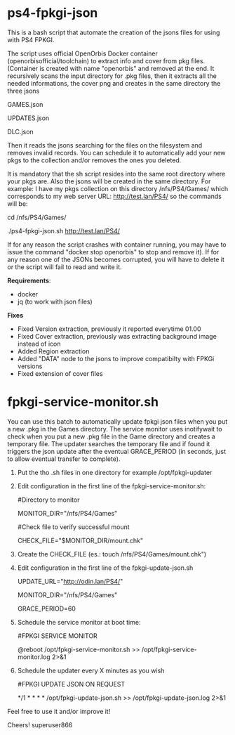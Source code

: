 # ps4-fpkgi-json
This is a bash script that automate the creation of the jsons files for using with PS4 FPKGI.

The script uses official OpenOrbis Docker container (openorbisofficial/toolchain) to extract info and cover from pkg files. (Container is created with name "openorbis" and removed at the end. 
It recursively scans the input directory for .pkg files, then it extracts all the needed informations, the cover png and creates in the same directory the three jsons

GAMES.json

UPDATES.json

DLC.json

Then it reads the jsons searching for the files on the filesystem and removes invalid records.
You can schedule it to automatically add your new pkgs to the collection and/or removes the ones you deleted.

It is mandatory that the sh script resides into the same root directory where your pkgs are. 
Also the jsons will be created in the same directory.
For example: 
  I have my pkgs collection on this directory /nfs/PS4/Games/ which corresponds to my web server URL: http://test.lan/PS4/
  so the commands will be:

  cd /nfs/PS4/Games/ 
  
  ./ps4-fpkgi-json.sh http://test.lan/PS4/

If for any reason the script crashes with container running, you may have to issue the command "docker stop openorbis" to stop and remove it).
If for any reason one of the JSONs becomes corrupted, you will have to delete it or the script will fail to read and write it. 

**Requirements**:
- docker
- jq (to work with json files)

**Fixes**
- Fixed Version extraction, previously it reported everytime 01.00
- Fixed Cover extraction, previously was extracting background image instead of icon
- Added Region extraction
- Added "DATA" node to the jsons to improve compatibilty with FPKGi versions
- Fixed extension of cover files

# fpkgi-service-monitor.sh

You can use this batch to automatically update fpkgi json files when you put a new .pkg in the Games directory.
The service monitor uses inotifywait to check when you put a new .pkg file in the Game directory and creates a temporary file.
The updater searches the temporary file and if found it triggers the json update after the eventual GRACE_PERIOD (in seconds, just to allow eventual transfer to complete). 

1) Put the tho .sh files in one directory for example /opt/fpkgi-updater
2) Edit configuration in the first line of the fpkgi-service-monitor.sh:
   
   #Directory to monitor
   
   MONITOR_DIR="/nfs/PS4/Games"

   #Check file to verify successful mount
   
   CHECK_FILE="$MONITOR_DIR/mount.chk" 

4) Create the CHECK_FILE (es.: touch /nfs/PS4/Games/mount.chk")

5) Edit configuration in the first line of the fpkgi-update-json.sh

   UPDATE_URL="http://odin.lan/PS4/"

   MONITOR_DIR="/nfs/PS4/Games"

   GRACE_PERIOD=60

7) Schedule the service monitor at boot time:

   #FPKGI SERVICE MONITOR

   @reboot /opt/fpkgi-service-monitor.sh >> /opt/fpkgi-service-monitor.log 2>&1

8) Schedule the updater every X minutes as you wish

   #FPKGI UPDATE JSON ON REQUEST

   */1 * * * * /opt/fpkgi-update-json.sh >> /opt/fpkgi-update-json.log 2>&1

Feel free to use it and/or improve it!

Cheers!
superuser866
